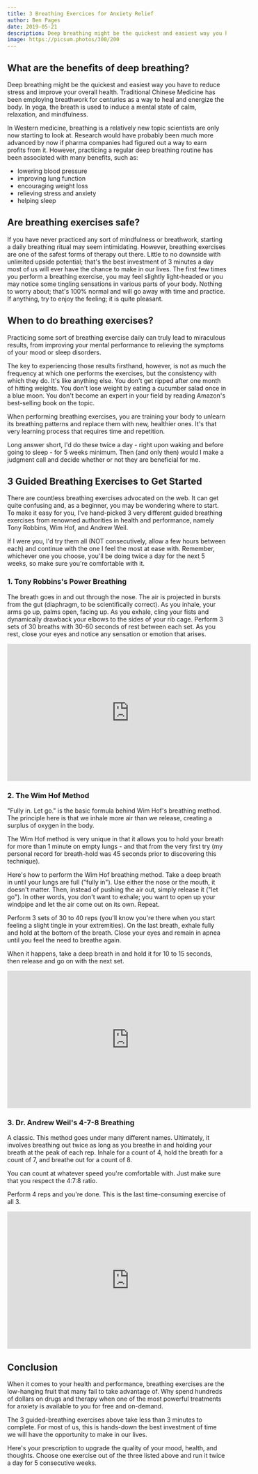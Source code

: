 ```yaml
---
title: 3 Breathing Exercices for Anxiety Relief
author: Ben Pages
date: 2019-05-21
description: Deep breathing might be the quickest and easiest way you have to reduce stress and improve your overall health. Here are 3 breathing techniques to know and practice daily.
image: https://picsum.photos/300/200
---
```


## What are the benefits of deep breathing?

Deep breathing might be the quickest and easiest way you have to reduce stress and improve your overall health. Traditional Chinese Medicine has been employing breathwork for centuries as a way to heal and energize the body. In yoga, the breath is used to induce a mental state of calm, relaxation, and mindfulness.

In Western medicine, breathing is a relatively new topic scientists are only now starting to look at. Research would have probably been much more advanced by now if pharma companies had figured out a way to earn profits from it. However, practicing a regular deep breathing routine has been associated with many benefits, such as:
- lowering blood pressure
- improving lung function
- encouraging weight loss
- relieving stress and anxiety
- helping sleep

## Are breathing exercises safe?

If you have never practiced any sort of mindfulness or breathwork, starting a daily breathing ritual may seem intimidating. However, breathing exercises are one of the safest forms of therapy out there. Little to no downside with unlimited upside potential; that's the best investment of 3 minutes a day most of us will ever have the chance to make in our lives.
The first few times you perform a breathing exercise, you may feel slightly light-headed or you may notice some tingling sensations in various parts of your body. Nothing to worry about; that's 100% normal and will go away with time and practice. If anything, try to enjoy the feeling; it is quite pleasant.

## When to do breathing exercises?

Practicing some sort of breathing exercise daily can truly lead to miraculous results, from improving your mental performance to relieving the symptoms of your mood or sleep disorders.

The key to experiencing those results firsthand, however, is not as much the frequency at which one performs the exercises, but the consistency with which they do.
It's like anything else. You don't get ripped after one month of hitting weights. You don't lose weight by eating a cucumber salad once in a blue moon. You don't become an expert in your field by reading Amazon's best-selling book on the topic.

When performing breathing exercises, you are training your body to unlearn its breathing patterns and replace them with new, healthier ones. It's that very learning process that requires time and repetition.

Long answer short, I'd do these twice a day - right upon waking and before going to sleep - for 5 weeks minimum. Then (and only then) would I make a judgment call and decide whether or not they are beneficial for me.

## 3 Guided Breathing Exercises to Get Started

There are countless breathing exercises advocated on the web. It can get quite confusing and, as a beginner, you may be wondering where to start.
To make it easy for you, I've hand-picked 3 very different guided breathing exercises from renowned authorities in health and performance, namely Tony Robbins, Wim Hof, and Andrew Weil.

If I were you, I'd try them all (NOT consecutively, allow a few hours between each) and continue with the one I feel the most at ease with. Remember, whichever one you choose, you'll be doing twice a day for the next 5 weeks, so make sure you're comfortable with it.

### 1. Tony Robbins's Power Breathing

The breath goes in and out through the nose. The air is projected in bursts from the gut (diaphragm, to be scientifically correct). As you inhale, your arms go up, palms open, facing up. As you exhale, cling your fists and dynamically drawback your elbows to the sides of your rib cage.
Perform 3 sets of 30 breaths with 30-60 seconds of rest between each set. As you rest, close your eyes and notice any sensation or emotion that arises.

<iframe src="https://www.youtube.com/embed/yJ8TTMfhIfo?start=3400" width="560" height="315" frameborder="0" allowfullscreen="allowfullscreen"></iframe>


### 2. The Wim Hof Method

"Fully in. Let go." is the basic formula behind Wim Hof's breathing method. The principle here is that we inhale more air than we release, creating a surplus of oxygen in the body.

The Wim Hof method is very unique in that it allows you to hold your breath for more than 1 minute on empty lungs - and that from the very first try (my personal record for breath-hold was 45 seconds prior to discovering this technique).

Here's how to perform the Wim Hof breathing method. Take a deep breath in until your lungs are full ("fully in"). Use either the nose or the mouth, it doesn't matter. Then, instead of pushing the air out, simply release it ("let go"). In other words, you don't want to exhale; you want to open up your windpipe and let the air come out on its own. Repeat.

Perform 3 sets of 30 to 40 reps (you'll know you're there when you start feeling a slight tingle in your extremities). On the last breath, exhale fully and hold at the bottom of the breath. Close your eyes and remain in apnea until you feel the need to breathe again.

When it happens, take a deep breath in and hold it for 10 to 15 seconds, then release and go on with the next set.

<iframe src="https://www.youtube.com/embed/3Y8Jk1FUv_o?start=24" width="560" height="315" frameborder="0" allowfullscreen="allowfullscreen"></iframe>

### 3. Dr. Andrew Weil's 4-7-8 Breathing

A classic. This method goes under many different names. Ultimately, it involves breathing out twice as long as you breathe in and holding your breath at the peak of each rep.
Inhale for a count of 4, hold the breath for a count of 7, and breathe out for a count of 8.

You can count at whatever speed you're comfortable with. Just make sure that you respect the 4:7:8 ratio.

Perform 4 reps and you're done. This is the last time-consuming exercise of all 3.

<iframe src="https://www.youtube.com/embed/gz4G31LGyog?start=52" width="560" height="315" frameborder="0" allowfullscreen="allowfullscreen"></iframe>

## Conclusion

When it comes to your health and performance, breathing exercises are the low-hanging fruit that many fail to take advantage of. Why spend hundreds of dollars on drugs and therapy when one of the most powerful treatments for anxiety is available to you for free and on-demand.

The 3 guided-breathing exercises above take less than 3 minutes to complete. For most of us, this is hands-down the best investment of time we will have the opportunity to make in our lives.

Here's your prescription to upgrade the quality of your mood, health, and thoughts. Choose one exercise out of the three listed above and run it twice a day for 5 consecutive weeks.